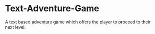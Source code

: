 # Text-Adventure-Game
A text based adventure game which offers the player to proceed to their next level.
